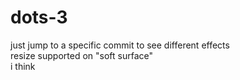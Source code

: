 # dots-3

just jump to a specific commit to see different effects  
resize supported on "soft surface"  
i think
